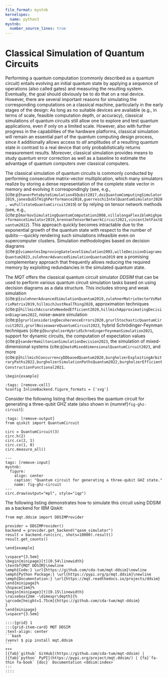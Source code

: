 ```yaml
---
file_format: mystnb
kernelspec:
  name: python3
mystnb:
  number_source_lines: true
---
```


# Classical Simulation of Quantum Circuits

Performing a quantum computation (commonly described as a quantum circuit) entails evolving an initial quantum state by applying a sequence of operations (also called gates) and measuring the resulting system.
Eventually, the goal should obviously be to do that on a real device.
However, there are several important reasons for simulating the corresponding computations on a classical machine, particularly in the early stages of the design:
As long as no suitable devices are available (e.g., in terms of scale, feasible computation depth, or accuracy), classical simulations of quantum circuits still allow one to explore and test quantum applications, even if only on a limited scale.
However, also with further progress in the capabilities of the hardware platforms, classical simulation will remain an essential part of the quantum computing design process, since it additionally allows access to _all_ amplitudes of a resulting quantum state in contrast to a real device that only probabilistically returns measurement results.
Moreover, classical simulation provides means to study quantum error correction as well as a baseline to estimate the advantage of quantum computers over classical computers.

The classical simulation of quantum circuits is commonly conducted by performing consecutive matrix-vector multiplication, which many simulators realize by storing a dense representation of the complete state vector in memory and evolving it correspondingly (see, e.g., {cite:p}`hanerPetabyteSimulation45Qubit2017,doiQuantumComputingSimulator2019,jonesQuESTHighPerformance2018,guerreschiIntelQuantumSimulator2020, wuFullstateQuantumCircuit2019`) or by relying on tensor network methods (see, e.g., {cite:p}`markovSimulatingQuantumComputation2008,villalongaFlexibleHighperformanceSimulator2019,brennanTensorNetworkCircuit2021,vincentJetFastQuantum2022`).
This approach quickly becomes intractable due to the exponential growth of the quantum state with respect to the number of qubits---quickly rendering such simulations infeasible even on supercomputer clusters.
Simulation methodologies based on decision diagrams {cite:p}`viamontesImprovingGatelevelSimulation2003,willeDecisionDiagramsQuantum2023,zulehnerAdvancedSimulationQuantum2019` are a promising complementary approach that frequently allows reducing the required memory by exploiting redundancies in the simulated quantum state.

The _MQT_ offers the classical quantum circuit simulator _DDSIM_ that can be used to perform various quantum circuit simulation tasks based on using decision diagrams as a data structure.
This includes strong and weak simulation {cite:p}`zulehnerAdvancedSimulationQuantum2019,zulehnerMatrixVectorVsMatrixMatrix2019,hillmichJustRealThing2020`, approximation techniques {cite:p}`hillmichAccurateNeededEfficient2020,hillmichApproximatingDecisionDiagrams2022`, noise-aware simulation {cite:p}`grurlConsideringDecoherenceErrors2020,grurlStochasticQuantumCircuit2021,grurlNoiseawareQuantumCircuit2023`, hybrid Schrödinger-Feynman techniques {cite:p}`burgholzerHybridSchrodingerFeynmanSimulation2021`, support for dynamic circuits, the computation of expectation values {cite:p}`sanderHamiltonianSimulationDecision2023`, the simulation of mixed-dimensional systems {cite:p}`matoMixeddimensionalQuantumCircuit2023`, and more {cite:p}`hillmichConcurrencyDDbasedQuantum2020,burgholzerExploitingArbitraryPaths2022,burgholzerSimulationPathsQuantum2022,burgholzerEfficientConstructionFunctional2021`.

```{raw} latex
\begin{example}
```

```{code-cell} ipython3
:tags: [remove-cell]
%config InlineBackend.figure_formats = ['svg']
```

Consider the following listing that describes the quantum circuit for generating a three-qubit GHZ state (also shown in {numref}`fig-ghz-circuit`):

```{code-cell} ipython3
:tags: [remove-output]
from qiskit import QuantumCircuit

circ = QuantumCircuit(3)
circ.h(2)
circ.cx(2, 1)
circ.cx(1, 0)
circ.measure_all()
```

```{code-cell} ipython3
---
tags: [remove-input]
mystnb:
  figure:
    align: center
    caption: "Quantum circuit for generating a three-qubit GHZ state."
    name: fig-ghz-circuit
---
circ.draw(output="mpl", style="iqp")
```

The following listing demonstrates how to simulate this circuit using DDSIM as a backend for IBM Qiskit:

```{code-cell} ipython3
from mqt.ddsim import DDSIMProvider

provider = DDSIMProvider()
backend = provider.get_backend("qasm_simulator")
result = backend.run(circ, shots=10000).result()
result.get_counts()
```

```{raw} latex
\end{example}
```

```{raw} latex
\vspace*{3.5em}
\begin{minipage}[t]{0.54\linewidth}
\textbf{MQT DDSIM}\newline
\emph{Code:} \url{https://github.com/cda-tum/mqt-ddsim}\newline
\emph{Python Package:} \url{https://pypi.org/p/mqt.ddsim}\newline
\emph{Documentation:} \url{https://mqt.readthedocs.io/projects/ddsim}
\end{minipage}%
\hspace{1em}%
\begin{minipage}[t]{0.15\linewidth}
\raisebox{2mm -\dimexpr\depth}{%
\qrcode[height=1.75cm]{https://github.com/cda-tum/mqt-ddsim}
}
\end{minipage}
\vspace*{3.5em}
```

````{only} html
::::{grid} 1
:::{grid-item-card} MQT DDSIM
:text-align: center
```bash
(venv) $ pip install mqt.ddsim
```
+++
[{fab}`github` GitHub](https://github.com/cda-tum/mqt-ddsim) | [{fab}`python` PyPI](https://pypi.org/project/mqt.ddsim/) | {fa}`fa-thin fa-book` {doc}` Documentation <ddsim:index>`
:::
::::
````
